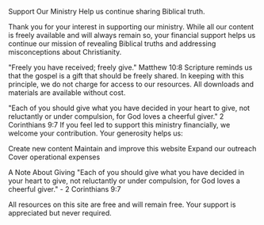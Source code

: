 Support Our Ministry
Help us continue sharing Biblical truth.

Thank you for your interest in supporting our ministry. While all our content is freely available and will always remain so, your financial support helps us continue our mission of revealing Biblical truths and addressing misconceptions about Christianity.

"Freely you have received; freely give." Matthew 10:8
Scripture reminds us that the gospel is a gift that should be freely shared. In keeping with this principle, we do not charge for access to our resources. All downloads and materials are available without cost.

"Each of you should give what you have decided in your heart to give, not reluctantly or under compulsion, for God loves a cheerful giver." 2 Corinthians 9:7
If you feel led to support this ministry financially, we welcome your contribution. Your generosity helps us:

Create new content
Maintain and improve this website
Expand our outreach
Cover operational expenses


A Note About Giving
"Each of you should give what you have decided in your heart to give, not reluctantly or under compulsion, for God loves a cheerful giver." - 2 Corinthians 9:7

All resources on this site are free and will remain free. Your support is appreciated but never required.